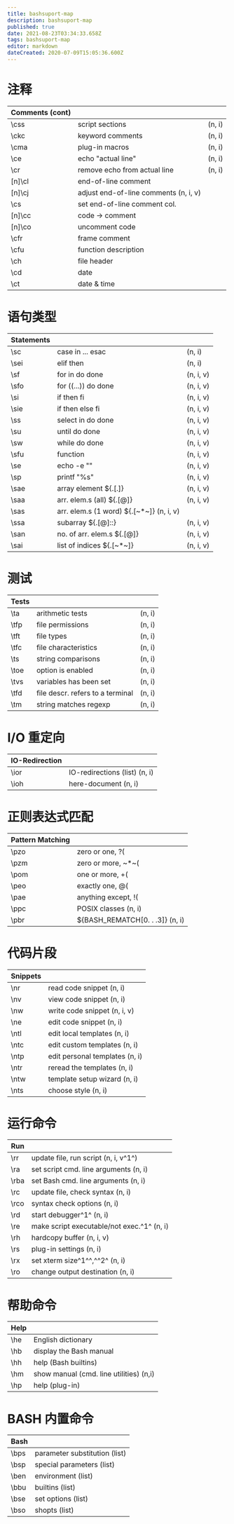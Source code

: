 ```yaml
---
title: bashsuport-map
description: bashsuport-map
published: true
date: 2021-08-23T03:34:33.658Z
tags: bashsuport-map
editor: markdown
dateCreated: 2020-07-09T15:05:36.600Z
---
```


# 注释
| Comments (cont) |                              |        |
| --------------- | ---------------------------- | ------ |
| \css           | script sections              | (n, i) |
| \ckc           | keyword comments             | (n, i) |
| \cma           | plug-in macros               | (n, i) |
| \ce            | echo "actual line"           | (n, i) |
| \cr            | remove echo from actual line | (n, i) |
| \[n\]\\cl | end-of-line comment                   |
| \[n\]\\cj | adjust end-of-line comments (n, i, v) |
| \\cs      | set end-of-line comment col.          |
| \[n\]\\cc | code → comment                        |
| \[n\]\\co | uncomment code                        |
| \\cfr     | frame comment                         |
| \\cfu     | function description                  |
| \\ch      | file header                           |
| \\cd      | date                                  |
| \\ct      | date & time                           |

# 语句类型
| Statements | | |
| --- | --- | --- |
| \sc | case in ... esac | (n, i) |
| \sei | elif then | (n, i) |
| \sf | for in do done | (n, i, v) |
| \sfo | for ((...)) do done | (n, i, v) |
| \si | if then fi | (n, i, v) |
| \sie | if then else fi | (n, i, v) |
| \ss | select in do done | (n, i, v) |
| \su | until do done | (n, i, v) |
| \sw | while do done | (n, i, v) |
| \sfu | function | (n, i, v) |
| \se | echo -e "" | (n, i, v) |
| \sp | printf "%s" | (n, i, v) |
| \sae | array element ${.\[.\]} | (n, i, v) |
| \saa | arr. elem.s (all) ${.\[@\]} | (n, i, v) |
| \sas | arr. elem.s (1 word) ${.\[~*~\]} (n, i, v) |
| \ssa | subarray ${.\[@\]::} | (n, i, v) |
| \san | no. of arr. elem.s ${.\[@\]} | (n, i, v) |
| \sai | list of indices ${.\[~*~\]} | (n, i, v) |

#  测试
| Tests |                                  |        |
| ----- | -------------------------------- | ------ |
| \ta  | arithmetic tests                 | (n, i) |
| \tfp | file permissions                 | (n, i) |
| \tft | file types                       | (n, i) |
| \tfc | file characteristics             | (n, i) |
| \ts  | string comparisons               | (n, i) |
| \toe | option is enabled                | (n, i) |
| \tvs | variables has been set           | (n, i) |
| \tfd | file descr. refers to a terminal | (n, i) |
| \tm  | string matches regexp            | (n, i) |

# I/O 重定向
| IO-Redirection |                               |
| -------------- | ----------------------------- |
| \ior          | IO-redirections (list) (n, i) |
| \ioh          | here-document (n, i)          |

# 正则表达式匹配
| Pattern Matching |                                   |
| ---------------- | --------------------------------- |
| \pzo              | zero or one, ?(                   |
| \pzm              | zero or more, ~*~(                |
| \pom              | one or more, +(                   |
| \peo              | exactly one, @(                   |
| \pae              | anything except, !(               |
| \ppc              | POSIX classes (n, i)              |
| \pbr              | ${BASH_REMATCH\[0. . .3\]} (n, i) |

# 代码片段
| Snippets |                                |
| -------- | ------------------------------ |
| \nr     | read code snippet (n, i)       |
| \nv     | view code snippet (n, i)       |
| \nw     | write code snippet (n, i, v)   |
| \ne     | edit code snippet (n, i)       |
| \ntl    | edit local templates (n, i)    |
| \ntc    | edit custom templates (n, i)   |
| \ntp    | edit personal templates (n, i) |
| \ntr    | reread the templates (n, i)    |
| \ntw    | template setup wizard (n, i)   |
| \nts    | choose style (n, i)            |

# 运行命令
|  Run  |                                            |
| ----- | ------------------------------------------ |
| \rr  | update file, run script (n, i, v^1^)       |
| \ra  | set script cmd. line arguments (n, i)      |
| \rba | set Bash cmd. line arguments (n, i)        |
| \rc  | update file, check syntax (n, i)           |
| \rco | syntax check options (n, i)                |
| \rd  | start debugger^1^ (n, i)                   |
| \re  | make script executable/not exec.^1^ (n, i) |
| \rh  | hardcopy buffer (n, i, v)                  |
| \rs  | plug-in settings (n, i)                    |
| \rx  | set xterm size^1^^,^^2^ (n, i)             |
| \ro  | change output destination (n, i)           |

# 帮助命令
| Help |                                         |
| ---- | --------------------------------------- |
| \he  | English dictionary                      |
| \hb  | display the Bash manual                 |
| \hh  | help (Bash builtins)                    |
| \hm  | show manual (cmd. line utilities) (n,i) |
| \hp  | help (plug-in)                          |

# BASH 内置命令
| Bash  |                               |
| ----- | ----------------------------- |
| \\bps | parameter substitution (list) |
| \\bsp | special parameters (list)     |
| \\ben | environment (list)            |
| \\bbu | builtins (list)               |
| \\bse | set options (list)            |
| \\bso | shopts (list)                 |
